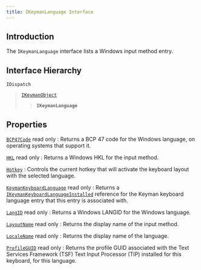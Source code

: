 ```yaml
---
title: IKeymanLanguage Interface
---
```


## Introduction

The `IKeymanLanguage` interface lists a Windows input method entry.

## Interface Hierarchy

`IDispatch`  

> [`IKeymanObject`](../IKeymanObject)  
>
> > **`IKeymanLanguage`**  

## Properties

[`BCP47Code`](BCP47Code) <span class="readonly">read only</span>
:   Returns a BCP 47 code for the Windows language, on operating systems
    that support it.

[`HKL`](HKL) <span class="readonly">read only</span>
:   Returns a Windows HKL for the input method.

[`Hotkey`](Hotkey)
:   Controls the current hotkey that will activate the keyboard layout
    with the selected language.

[`KeymanKeyboardLanguage`](KeymanKeyboardLanguage) <span class="readonly">read only</span>
:   Returns a
    [`IKeymanKeyboardLanguageInstalled`](../IKeymanKeyboardLanguageInstalled)
    reference for the Keyman keyboard language entry that this entry is
    associated with.

[`LangID`](LangID) <span class="readonly">read only</span>
:   Returns a Windows LANGID for the Windows language.

[`LayoutName`](LayoutName) <span class="readonly">read only</span>
:   Returns the display name of the input method.

[`LocaleName`](LocaleName) <span class="readonly">read only</span>
:   Returns the display name of the language.

[`ProfileGUID`](ProfileGUID) <span class="readonly">read only</span>
:   Returns the profile GUID associated with the Text Services Framework
    (TSF) Text Input Processor (TIP) installed for this keyboard, for
    this language.
